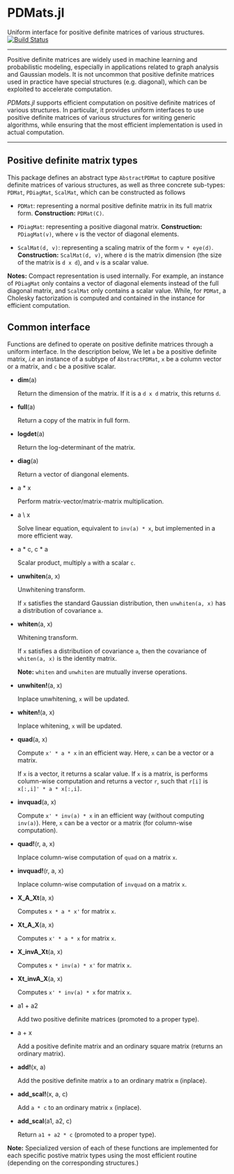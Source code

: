 # PDMats.jl

Uniform interface for positive definite matrices of various structures. 
[![Build Status](https://travis-ci.org/lindahua/PDMats.jl.png?branch=master)](https://travis-ci.org/lindahua/PDMats.jl)

--------------

Positive definite matrices are widely used in machine learning and probabilistic modeling, especially in applications related to graph analysis and Gaussian models. It is not uncommon that positive definite matrices used in practice have special structures (e.g. diagonal), which can be exploited to accelerate computation. 

*PDMats.jl* supports efficient computation on positive definite matrices of various structures. In particular, it provides uniform interfaces to use positive definite matrices of various structures for writing generic algorithms, while ensuring that the most efficient implementation is used in actual computation.

----------------


## Positive definite matrix types

This package defines an abstract type ``AbstractPDMat`` to capture positive definite matrices of various structures, as well as three concrete sub-types: ``PDMat``, ``PDiagMat``, ``ScalMat``, which can be constructed as follows

* ``PDMat``: representing a normal positive definite matrix in its full matrix form. **Construction:** ``PDMat(C)``.

* ``PDiagMat``: representing a positive diagonal matrix. **Construction:** ``PDiagMat(v)``, where ``v`` is the vector of diagonal elements.

* ``ScalMat(d, v)``: representing a scaling matrix of the form ``v * eye(d)``. **Construction:** ``ScalMat(d, v)``, where ``d`` is the matrix dimension (the size of the matrix is ``d x d``), and ``v`` is a scalar value.

**Notes:** Compact representation is used internally. For example, an instance of ``PDiagMat`` only contains a vector of diagonal elements instead of the full diagonal matrix, and ``ScalMat`` only contains a scalar value. While, for ``PDMat``, a Cholesky factorization is computed and contained in the instance for efficient computation.


## Common interface

Functions are defined to operate on positive definite matrices through a uniform interface. In the description below, We let ``a`` be a positive definite matrix, *i.e* an instance of a subtype of ``AbstractPDMat``, ``x`` be a column vector or a matrix, and ``c`` be a positive scalar. 

* **dim**(a)

   Return the dimension of the matrix. If it is a ``d x d`` matrix, this returns ``d``.

* **full**(a)

    Return a copy of the matrix in full form.

* **logdet**(a)

    Return the log-determinant of the matrix.

* **diag**(a)

    Return a vector of diangonal elements.

* a * x

    Perform matrix-vector/matrix-matrix multiplication. 

* a \ x

    Solve linear equation, equivalent to ``inv(a) * x``, but implemented in a more efficient way.

* a * c, c * a

    Scalar product, multiply ``a`` with a scalar ``c``.

* **unwhiten**(a, x)   

    Unwhitening transform. 

    If ``x`` satisfies the standard Gaussian distribution, then ``unwhiten(a, x)`` has a distribution 
    of covariance ``a``.

* **whiten**(a, x)

    Whitening transform.

    If ``x`` satisfies a distributiion of covariance ``a``, then the covariance of ``whiten(a, x)`` is the identity matrix. 

    **Note:** ``whiten`` and ``unwhiten`` are mutually inverse operations.

* **unwhiten!**(a, x)

    Inplace unwhitening, ``x`` will be updated.

* **whiten!**(a, x)

    Inplace whitening, ``x`` will be updated.

* **quad**(a, x)

    Compute ``x' * a * x`` in an efficient way. Here, ``x`` can be a vector or a matrix.

    If ``x`` is a vector, it returns a scalar value.
    If ``x`` is a matrix, is performs column-wise computation and returns a vector ``r``, 
    such that ``r[i]`` is ``x[:,i]' * a * x[:,i]``.

* **invquad**(a, x)

    Compute ``x' * inv(a) * x`` in an efficient way (without computing ``inv(a)``). 
    Here, ``x`` can be a vector or a matrix (for column-wise computation).

* **quad!**(r, a, x)

    Inplace column-wise computation of ``quad`` on a matrix ``x``.

* **invquad!**(r, a, x)

    Inplace column-wise computation of ``invquad`` on a matrix ``x``.

* **X_A_Xt**(a, x)

    Computes ``x * a * x'`` for matrix ``x``.

* **Xt_A_X**(a, x)

    Computes ``x' * a * x`` for matrix ``x``.

* **X_invA_Xt**(a, x)

    Computes ``x * inv(a) * x'`` for matrix ``x``.

* **Xt_invA_X**(a, x)

    Computes ``x' * inv(a) * x`` for matrix ``x``.

* a1 + a2

    Add two positive definite matrices (promoted to a proper type).

* a + x

    Add a positive definite matrix and an ordinary square matrix (returns an ordinary matrix).

* **add!**(x, a)

    Add the positive definite matrix ``a`` to an ordinary matrix ``m`` (inplace).

* **add_scal!**(x, a, c)

    Add ``a * c`` to an ordinary matrix ``x`` (inplace).

* **add_scal**(a1, a2, c)

    Return ``a1 + a2 * c`` (promoted to a proper type).

**Note:** Specialized version of each of these functions are implemented for each specific postive matrix types using the most efficient routine (depending on the corresponding structures.)


